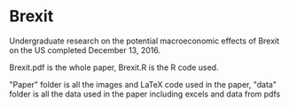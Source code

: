 # Brexit
Undergraduate research on the potential macroeconomic effects of Brexit on the US completed December 13, 2016.

Brexit.pdf is the whole paper, Brexit.R is the R code used.

"Paper" folder is all the images and LaTeX code used in the paper,
"data" folder is all the data used in the paper including excels and data from pdfs


